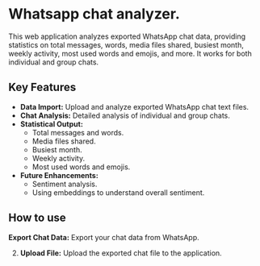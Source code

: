  # Whatsapp chat analyzer.
This web application analyzes exported WhatsApp chat data, providing statistics on total messages, words, media files shared, busiest month, weekly activity, most used words and emojis, and more. It works for both individual and group chats.
## Key Features

* **Data Import:** Upload and analyze exported WhatsApp chat text files.
* **Chat Analysis:** Detailed analysis of individual and group chats.
* **Statistical Output:**
    * Total messages and words.
    * Media files shared.
    * Busiest month.
    * Weekly activity.
    * Most used words and emojis.
* **Future Enhancements:**
    * Sentiment analysis.
    * Using embeddings to understand overall sentiment.
## How to use
**Export Chat Data:** Export your chat data from WhatsApp.

2.  **Upload File:** Upload the exported chat file to the application.
##

